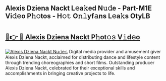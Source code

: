 ## Alexis Dziena Nackt L𝚎a𝚔ed N𝚞𝚍e - Part-M1E Vi𝚍𝚎o P𝚑𝚘tos - H𝚘𝚝 O𝚗𝚕yf𝚊ns L𝚎a𝚔s OtyLB

# <h2><a href="http://kfaqus.oniu.top/?m=Alexis+Dziena+Nackt">🔗👉 🔴 Alexis Dziena Nackt P𝚑ot𝚘𝚜 V𝚒d𝚎o</a></h2>

[![Alexis Dziena Nackt Nu𝚍e𝚜](https://i.imgur.com/0qMVB7G.gif)](http://kfaqus.oniu.top/?m=Alexis+Dziena+Nackt)
Digital media provider and amusement giver Alexis Dziena Nackt, acclaimed for distributing dance and lifestyle content through trending choreographies and short films. Outstanding producer Alexis Dziena Nackt, celebrated for their exceptional skills and accomplishments in bringing creative projects to life.  
